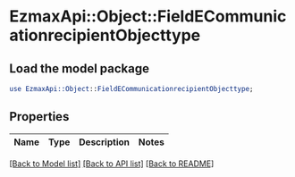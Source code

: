 # EzmaxApi::Object::FieldECommunicationrecipientObjecttype

## Load the model package
```perl
use EzmaxApi::Object::FieldECommunicationrecipientObjecttype;
```

## Properties
Name | Type | Description | Notes
------------ | ------------- | ------------- | -------------

[[Back to Model list]](../README.md#documentation-for-models) [[Back to API list]](../README.md#documentation-for-api-endpoints) [[Back to README]](../README.md)


